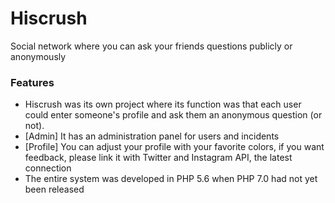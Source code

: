 # Hiscrush
 Social network where you can ask your friends questions publicly or anonymously

### Features

- Hiscrush was its own project where its function was that each user could enter someone's profile and ask them an anonymous question (or not).
- [Admin] It has an administration panel for users and incidents
- [Profile] You can adjust your profile with your favorite colors, if you want feedback, please link it with Twitter and Instagram API, the latest connection
- The entire system was developed in PHP 5.6 when PHP 7.0 had not yet been released